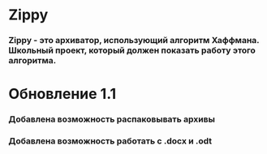 # Zippy

### Zippy - это архиватор, использующий алгоритм Хаффмана. Школьный проект, который должен показать работу этого алгоритма.

# Обновление 1.1 
### Добавлена возможность распаковывать архивы
### Добавлена возможность работать с .docx и .odt
